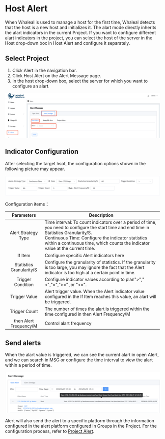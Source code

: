 # Host Alert

When Whaleal is used to manage a host for the first time, Whaleal detects that the host is a new host and initializes it. The alart mode directly inherits the alart indicators in the current Project. If you want to configure different alart indicators in the project, you can select the host of the server in the Host drop-down box in Host Alert and configure it separately.

## Select Project

1. Click Alert in the navigation bar.
2. Click Host Alert on the Alert Message page.
3. In the host drop-down box, select the server for which you want to configure an alart.

![hostAlert](../../images/whaleal-platform-Images/09-alert/hostAlert.png)

## Indicator Configuration

After selecting the target hsot, the configuration options shown in the following picture may appear.

![hsotAlertConfig](../../images/whaleal-platform-Images/09-alert/hsotAlertConfig.png)

Configuration items：



|        Parameters        | Description                                                  |
| :----------------------: | ------------------------------------------------------------ |
|   Alert Strategy Type    | Time interval: To count indicators over a period of time, you need to configure the start time and end time in Statistics Granularity/S.<br/> Continuous Time: Configure the indicator statistics within a continuous time, which counts the indicator value at the current time. |
|         If Item          | Configure specific Alert indicators here                     |
| Statistics Granularity/S | Configure the granularity of statistics. If the granularity is too large, you may ignore the fact that the Alert indicator is too high at a certain point in time. |
|    Trigger Condition     | Configure indicator values according to plan">","<","=",">=" ,or "<=". |
|      Trigger Value       | Alert trigger value. When the Alert indicator value configured in the If Item reaches this value, an alart will be triggered. |
|      Trigger Count       | The number of times the alart is triggered within the time configured in then Alert Frequency/M |
|  then Alert Frequency/M  | Control alart frequency                                      |



## Send alerts

When the alart value is triggered, we can see the current alart in open Alert, and we can search in MSG or configure the time interval to view the alart within a period of time.

![Alertapp](../../images/whaleal-platform-Images/09-alert/Alertapp.png)

Alert will also send the alert to a specific platform through the information configured in the alert platform configured in Groups in the Project. For the configuration process, refer to [Project Alert](./03-ProjectAlert.md).
